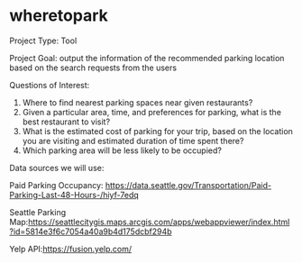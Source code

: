# wheretopark

Project Type: Tool

Project Goal: output the information of the recommended parking location based on the search requests from the users

Questions of Interest:
  1. Where to find nearest parking spaces near given restaurants?
  2. Given a particular area, time, and preferences for parking, what is the best restaurant to visit?
  3. What is the estimated cost of parking for your trip, based on the location you are visiting and estimated duration of time spent there?
  4. Which parking area will be less likely to be occupied?
  
Data sources we will use:

Paid Parking Occupancy: https://data.seattle.gov/Transportation/Paid-Parking-Last-48-Hours-/hiyf-7edq

Seattle Parking Map:https://seattlecitygis.maps.arcgis.com/apps/webappviewer/index.html?id=5814e3f6c7054a40a9b4d175dcbf294b

Yelp API:https://fusion.yelp.com/


